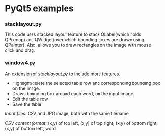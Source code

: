 # PyQt5 examples

### stacklayout.py
This code uses stacked layout feature to stack QLabel(which holds QPixmap) and QWidget(over which bounding boxes are drawn using QPainter). Also, allows you to draw rectangles on the image with mouse click and drag.

### window4.py
An extension of *stacklayout.py* to include more features. 
- Highlight/delete the selected table row and corresponding bounding box on the image.
- Draws bounding box around each word, on the input image. 
- Edit the table row
- Save the table

*Input files:* CSV and JPG image, both with the same filename

*CSV content format:* (x,y) of top left, (x,y) of top right, (x,y) of bottom right, (x,y) of bottom left, word
